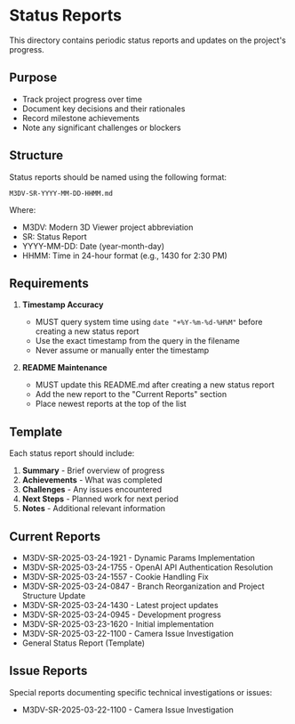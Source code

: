 # Status Reports

This directory contains periodic status reports and updates on the project's progress.

## Purpose
- Track project progress over time
- Document key decisions and their rationales
- Record milestone achievements
- Note any significant challenges or blockers

## Structure
Status reports should be named using the following format:
```
M3DV-SR-YYYY-MM-DD-HHMM.md
```
Where:
- M3DV: Modern 3D Viewer project abbreviation
- SR: Status Report
- YYYY-MM-DD: Date (year-month-day)
- HHMM: Time in 24-hour format (e.g., 1430 for 2:30 PM)

## Requirements
1. **Timestamp Accuracy**
   - MUST query system time using `date "+%Y-%m-%d-%H%M"` before creating a new status report
   - Use the exact timestamp from the query in the filename
   - Never assume or manually enter the timestamp

2. **README Maintenance**
   - MUST update this README.md after creating a new status report
   - Add the new report to the "Current Reports" section
   - Place newest reports at the top of the list

## Template
Each status report should include:
1. **Summary** - Brief overview of progress
2. **Achievements** - What was completed
3. **Challenges** - Any issues encountered
4. **Next Steps** - Planned work for next period
5. **Notes** - Additional relevant information

## Current Reports
- M3DV-SR-2025-03-24-1921 - Dynamic Params Implementation
- M3DV-SR-2025-03-24-1755 - OpenAI API Authentication Resolution
- M3DV-SR-2025-03-24-1557 - Cookie Handling Fix
- M3DV-SR-2025-03-24-0847 - Branch Reorganization and Project Structure Update
- M3DV-SR-2025-03-24-1430 - Latest project updates
- M3DV-SR-2025-03-24-0945 - Development progress
- M3DV-SR-2025-03-23-1620 - Initial implementation
- M3DV-SR-2025-03-22-1100 - Camera Issue Investigation
- General Status Report (Template)

## Issue Reports
Special reports documenting specific technical investigations or issues:
- M3DV-SR-2025-03-22-1100 - Camera Issue Investigation
